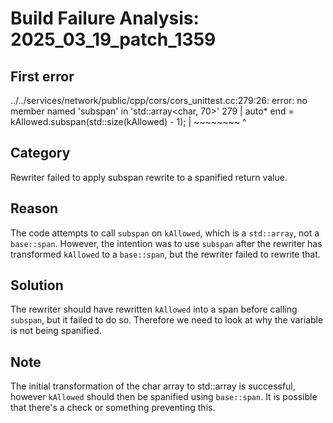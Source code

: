 # Build Failure Analysis: 2025_03_19_patch_1359

## First error

../../services/network/public/cpp/cors/cors_unittest.cc:279:26: error: no member named 'subspan' in 'std::array<char, 70>'
  279 |     auto* end = kAllowed.subspan(std::size(kAllowed) - 1);
      |                 ~~~~~~~~ ^

## Category
Rewriter failed to apply subspan rewrite to a spanified return value.

## Reason
The code attempts to call `subspan` on `kAllowed`, which is a `std::array`, not a `base::span`. However, the intention was to use `subspan` after the rewriter has transformed `kAllowed` to a `base::span`, but the rewriter failed to rewrite that.

## Solution
The rewriter should have rewritten `kAllowed` into a span before calling `subspan`, but it failed to do so. Therefore we need to look at why the variable is not being spanified.

## Note
The initial transformation of the char array to std::array is successful, however `kAllowed` should then be spanified using `base::span`. It is possible that there's a check or something preventing this.